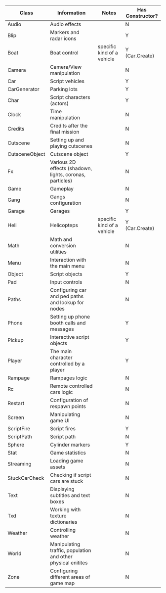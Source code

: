 | Class          | Information                                                  | Notes                      | Has Constructor? |
| -------------- | ------------------------------------------------------------ | -------------------------- | ---------------- |
| Audio          | Audio effects                                                |                            | N                |
| Blip           | Markers and radar icons                                      |                            | Y                |
| Boat           | Boat control                                                 | specific kind of a vehicle | Y (Car.Create)   |
| Camera         | Camera/View manipulation                                     |                            | N                |
| Car            | Script vehicles                                              |                            | Y                |
| CarGenerator   | Parking lots                                                 |                            | Y                |
| Char           | Script characters (actors)                                   |                            | Y                |
| Clock          | Time manipulation                                            |                            | N                |
| Credits        | Credits after the final mission                              |                            | N                |
| Cutscene       | Setting up and playing cutscenes                             |                            | N                |
| CutsceneObject | Cutscene object                                              |                            | Y                |
| Fx             | Various 2D effects (shadown, lights, coronas, particles)     |                            | N                |
| Game           | Gameplay                                                     |                            | N                |
| Gang           | Gangs configuration                                          |                            | N                |
| Garage         | Garages                                                      |                            | Y                |
| Heli           | Helicopteps                                                  | specific kind of a vehicle | Y (Car.Create)   |
| Math           | Math and conversion utilities                                |                            | N                |
| Menu           | Interaction with the main menu                               |                            | N                |
| Object         | Script objects                                               |                            | Y                |
| Pad            | Input controls                                               |                            | N                |
| Paths          | Configuring car and ped paths and lookup for nodes           |                            | N                |
| Phone          | Setting up phone booth calls and messages                    |                            | Y                |
| Pickup         | Interactive script objects                                   |                            | Y                |
| Player         | The main character controlled by a player                    |                            | Y                |
| Rampage        | Rampages logic                                               |                            | N                |
| Rc             | Remote controlled cars logic                                 |                            | N                |
| Restart        | Configuration of respawn points                              |                            | N                |
| Screen         | Manipulating game UI                                         |                            | N                |
| ScriptFire     | Script fires                                                 |                            | Y                |
| ScriptPath     | Script path                                                  |                            | N                |
| Sphere         | Cylinder markers                                             |                            | Y                |
| Stat           | Game statistics                                              |                            | N                |
| Streaming      | Loading game assets                                          |                            | N                |
| StuckCarCheck  | Checking if script cars are stuck                            |                            | N                |
| Text           | Displaying subtitles and text boxes                          |                            | N                |
| Txd            | Working with texture dictionaries                            |                            | N                |
| Weather        | Controlling weather                                          |                            | N                |
| World          | Manipulating traffic, population and other physical enitites |                            | N                |
| Zone           | Configuring different areas of game map                      |                            | N                |
